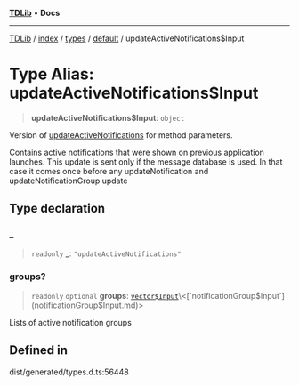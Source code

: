 [**TDLib**](../../../../../../README.md) • **Docs**

***

[TDLib](../../../../../../modules.md) / [index](../../../../../README.md) / [types](../../../README.md) / [default](../README.md) / updateActiveNotifications$Input

# Type Alias: updateActiveNotifications$Input

> **updateActiveNotifications$Input**: `object`

Version of [updateActiveNotifications](updateActiveNotifications.md) for method parameters.

Contains active notifications that were shown on previous application launches. This update is sent only if the message database is used. In that case it comes once before any updateNotification and updateNotificationGroup update

## Type declaration

### \_

> `readonly` **\_**: `"updateActiveNotifications"`

### groups?

> `readonly` `optional` **groups**: [`vector$Input`](vector$Input.md)\<[`notificationGroup$Input`](notificationGroup$Input.md)\>

Lists of active notification groups

## Defined in

dist/generated/types.d.ts:56448
